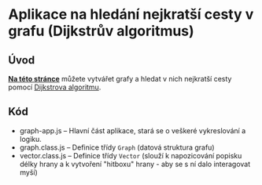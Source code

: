 # Aplikace na hledání nejkratší cesty v grafu (Dijkstrův algoritmus)
## Úvod
[**Na této stránce**](https://generalmimon.github.io/graph-app/index.html) můžete vytvářet grafy a hledat v nich nejkratší cesty pomocí [Dijkstrova algoritmu](https://cs.wikipedia.org/wiki/Dijkstr%C5%AFv_algoritmus).

## Kód
* graph-app.js – Hlavní část aplikace, stará se o veškeré vykreslování a logiku.
* graph.class.js – Definice třídy `Graph` (datová struktura grafu)
* vector.class.js – Definice třídy `Vector` (slouží k napozicování popisku délky hrany a k vytvoření "hitboxu" hrany - aby se s ní dalo interagovat myší)
